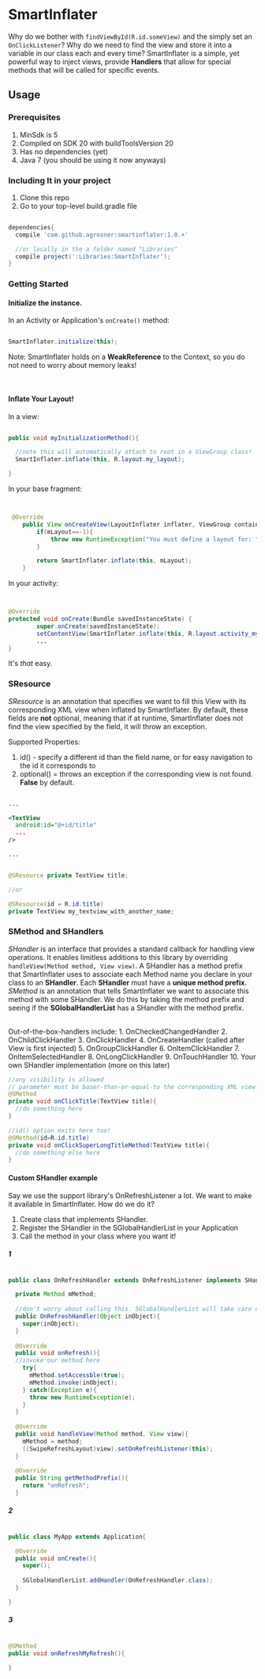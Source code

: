 SmartInflater
=============

Why do we bother with ```findViewById(R.id.someView)``` and the simply set an ```OnClickListener```? Why do we need to find the view and store it into a variable in our class each and every time? SmartInflater is a simple, yet powerful way to inject views, provide **Handlers** that allow for special methods that will be called for specific events.

## Usage

### Prerequisites

1. MinSdk is 5
2. Compiled on SDK 20 with buildToolsVersion 20
3. Has no dependencies (yet)
4. Java 7 (you should be using it now anyways)

### Including It in your project

1. Clone this repo
2. Go to your top-level build.gradle file

```groovy

dependencies{
  compile 'com.github.agrosner:smartinflater:1.0.+'

  //or locally in the a folder named "Libraries"
  compile project(':Libraries:SmartInflater');
}


```
### Getting Started

#### Initialize the instance.

In an Activity or Application's ``` onCreate() ``` method:

```java

SmartInflater.initialize(this);

```

Note: SmartInflater holds on a **WeakReference** to the Context, so you do not need to worry about memory leaks!

<br />

#### Inflate Your Layout!

In a view:

``` java

public void myInitializationMethod(){

  //note this will automatically attach to root in a ViewGroup class!
  SmartInflater.inflate(this, R.layout.my_layout);

}


```

In your base fragment:

```java


 @Override
    public View onCreateView(LayoutInflater inflater, ViewGroup container, Bundle savedInstanceState) {
        if(mLayout==-1){
            throw new RuntimeException("You must define a layout for: " + getClass().getSimpleName());
        }

        return SmartInflater.inflate(this, mLayout);
    }

```

In your activity:

```java 


@Override
protected void onCreate(Bundle savedInstanceState) {
		super.onCreate(savedInstanceState);
		setContentView(SmartInflater.inflate(this, R.layout.activity_my_activity));
		...
}

```

It's *that* easy.

### SResource

*SResource* is an annotation that specifies we want to fill this View with its corresponding XML view when inflated by SmartInflater. By default, these fields are **not** optional, meaning that if at runtime, SmartInflater does not find the view specified by the field, it will throw an exception.
<br />

Supported Properties:
  1. id() - specify a different id than the field name, or for easy navigation to the id it corresponds to
  2. optional() = throws an exception if the corresponding view is not found. **False** by default.

```xml

...

<TextView
  android:id="@+id/title"
  ...
/>

...

````

```java

@SResource private TextView title;

//or

@SResource(id = R.id.title)
private TextView my_textview_with_another_name;

```

### SMethod and SHandlers

*SHandler* is an interface that provides a standard callback for handling view operations. It enables limitless additions to this library by overriding ``` handleView(Method method, View view) ```. A SHandler has a method prefix that SmartInflater uses to associate each Method name you declare in your class to an **SHandler**. Each **SHandler** must have a **unique method prefix**. 
<br />
*SMethod* is an annotation that tells SmartInflater we want to associate this method with some SHandler. We do this by taking the method prefix and seeing if the **SGlobalHandlerList** has a SHandler with the method prefix.
 
<br />
Out-of-the-box-handlers include:
  1. OnCheckedChangedHandler
  2. OnChildClickHandler
  3. OnClickHandler
  4. OnCreateHandler (called after View is first injected)
  5. OnGroupClickHandler
  6. OnItemClickHandler
  7. OnItemSelectedHandler
  8. OnLongClickHandler
  9. OnTouchHandler
  10. Your own SHandler implementation (more on this later)


```java
//any visibility is allowed
// parameter must be baser-than-or-equal-to the corresponding XML view
@SMethod
private void onClickTitle(TextView title){
  //do something here
}

//id() option exits here too!
@SMethod(id=R.id.title)
private void onClickSuperLongTitleMethod(TextView title){
  //do something else here
}


```

#### Custom SHandler example

Say we use the support library's OnRefreshListener a lot. We want to make it available in SmartInflater. How do we do it?
<br />
1. Create class that implements SHandler.
2. Register the SHandler in the SGlobalHandlerList in your Application
3. Call the method in your class where you want it!

##### 1
```java

public class OnRefreshHandler extends OnRefreshListener implements SHandler {

  private Method mMethod;
  
  //don't worry about calling this. SGlobalHandlerList will take care of it.
  public OnRefreshHandler(Object inObject){
    super(inObject);
  }
  
  @Override
  public void onRefresh(){
  //invoke our method here
    try{
      mMethod.setAccessble(true);
      mMethod.invoke(inObject);
    } catch(Exception e){
      throw new RuntimeException(e);
    }
  }
  
  @Override
  public void handleView(Method method, View view){
    mMethod = method;
    ((SwipeRefreshLayout)view).setOnRefreshListener(this);
  }
  
  @Override
  public String getMethodPrefix(){
    return "onRefresh";
  }

```

##### 2

```java

public class MyApp extends Application{

  @Override
  public void onCreate(){
    super();
  
    SGlobalHandlerList.addHandler(OnRefreshHandler.class);
  }

}

```

##### 3

```java

@SMethod
public void onRefreshMyRefresh(){

}

```
